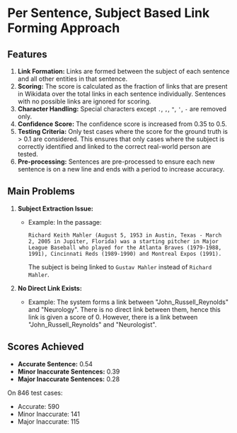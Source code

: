 # Per Sentence, Subject Based Link Forming Approach

## Features 

1. **Link Formation:** Links are formed between the subject of each sentence and all other entities in that sentence.
2. **Scoring:** The score is calculated as the fraction of links that are present in Wikidata over the total links in each sentence individually. Sentences with no possible links are ignored for scoring.
3. **Character Handling:** Special characters except `.`, `,`, `"`, `'`, `-` are removed only.
4. **Confidence Score:** The confidence score is increased from 0.35 to 0.5.
5. **Testing Criteria:** Only test cases where the score for the ground truth is > 0.1 are considered. This ensures that only cases where the subject is correctly identified and linked to the correct real-world person are tested.
6. **Pre-processing:** Sentences are pre-processed to ensure each new sentence is on a new line and ends with a period to increase accuracy.

## Main Problems

1. **Subject Extraction Issue:**
   - Example: In the passage:
     ```
     Richard Keith Mahler (August 5, 1953 in Austin, Texas - March 2, 2005 in Jupiter, Florida) was a starting pitcher in Major League Baseball who played for the Atlanta Braves (1979-1988, 1991), Cincinnati Reds (1989-1990) and Montreal Expos (1991).
     ```
     The subject is being linked to ```Gustav Mahler``` instead of ```Richard Mahler```.

2. **No Direct Link Exists:**
   - Example: The system forms a link between "John_Russell_Reynolds" and "Neurology". There is no direct link between them, hence this link is given a score of 0. However, there is a link between "John_Russell_Reynolds" and "Neurologist".

## Scores Achieved

- **Accurate Sentence:** 0.54
- **Minor Inaccurate Sentences:** 0.39
- **Major Inaccurate Sentences:** 0.28

On 846 test cases:
- Accurate: 590
- Minor Inaccurate: 141
- Major Inaccurate: 115
